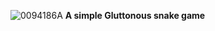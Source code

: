 ![0094186A](https://github.com/SUlTlUS/Snack/assets/109349443/f9fd97a7-ea08-4044-886f-36ff718bc0f7)
**A simple Gluttonous snake game**
